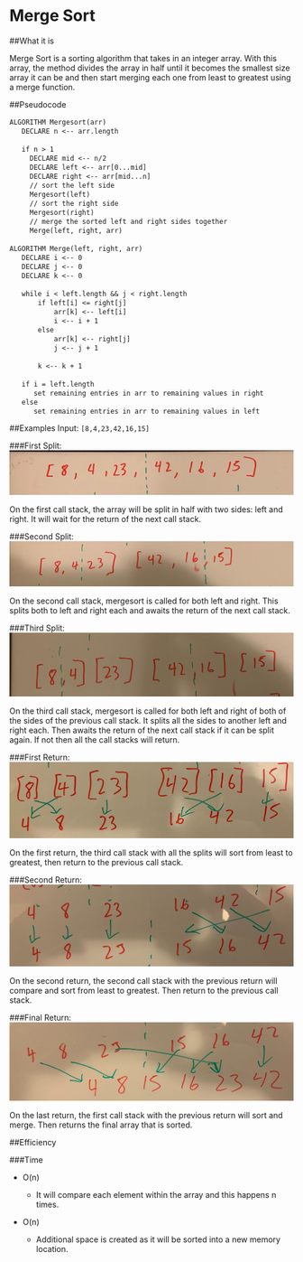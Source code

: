# Merge Sort

##What it is

Merge Sort is a sorting algorithm that takes in an integer array. With this array, the method divides the array in half until it becomes the smallest size array it can be and then start merging each one from least to greatest using a merge function.


 ##Pseudocode
 ```
ALGORITHM Mergesort(arr)
    DECLARE n <-- arr.length
           
    if n > 1
      DECLARE mid <-- n/2
      DECLARE left <-- arr[0...mid]
      DECLARE right <-- arr[mid...n]
      // sort the left side
      Mergesort(left)
      // sort the right side
      Mergesort(right)
      // merge the sorted left and right sides together
      Merge(left, right, arr)

ALGORITHM Merge(left, right, arr)
    DECLARE i <-- 0
    DECLARE j <-- 0
    DECLARE k <-- 0

    while i < left.length && j < right.length
        if left[i] <= right[j]
            arr[k] <-- left[i]
            i <-- i + 1
        else
            arr[k] <-- right[j]
            j <-- j + 1
            
        k <-- k + 1

    if i = left.length
       set remaining entries in arr to remaining values in right
    else
       set remaining entries in arr to remaining values in left

```

##Examples
Input: `[8,4,23,42,16,15]`

###First Split: 
![Output](../../../../../assets/split1.jpg)

On the first call stack, the array will be split in half with two sides: left and right. It will wait for the return of the next call stack.

###Second Split: 
![Output](../../../../../assets/split2.jpg)

On the second call stack, mergesort is called for both left and right. This splits both to left and right each and awaits the return of the next call stack.

###Third Split: 
![Output](../../../../../assets/split3.jpg)

On the third call stack, mergesort is called for both left and right of both of the sides of the previous call stack. It splits all the sides to another left and right each. Then awaits the return of the next call stack if it can be split again. If not then all the call stacks will return.

###First Return: 
![Output](../../../../../assets/return1.jpg)

On the first return, the third call stack with all the splits will sort from least to greatest, then return to the previous call stack.

###Second Return: 
![Output](../../../../../assets/return2.jpg)

On the second return, the second call stack with the previous return will compare and sort from least to greatest. Then return to the previous call stack.

###Final Return: 
![Output](../../../../../assets/return3.jpg)

On the last return, the first call stack with the previous return will sort and merge. Then returns the final array that is sorted.

##Efficiency

###Time

- O(n)
    - It will compare each element within the array and this happens n times.
    
- O(n)
    - Additional space is created as it will be sorted into a new memory location.
    


